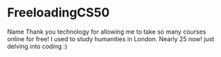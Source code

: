 # FreeloadingCS50
Name
Thank you technology for allowing me to take so many courses online for free! 
I used to study humanities in London. Nearly 25 now! just delving into coding :)

